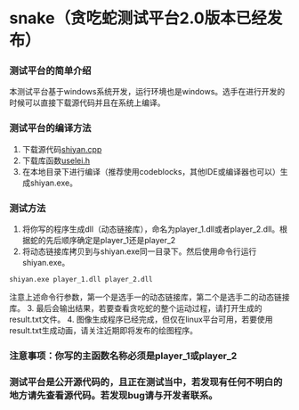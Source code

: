 # snake（贪吃蛇测试平台2.0版本已经发布）
### 测试平台的简单介绍
本测试平台基于windows系统开发，运行环境也是windows。选手在进行开发的时候可以直接下载源代码并且在系统上编译。
### 测试平台的编译方法
1. 下载源代码[shiyan.cpp](https://github.com/williamking5/snake/blob/master/bin/Debug/shiyan.cpp)
2. 下载库函数[uselei.h](https://github.com/williamking5/snake/blob/master/bin/Debug/uselei.h)
3. 在本地目录下进行编译（推荐使用codeblocks，其他IDE或编译器也可以）生成shiyan.exe。

### 测试方法
1. 将你写的程序生成dll（动态链接库），命名为player_1.dll或者player_2.dll。根据蛇的先后顺序确定是player_1还是player_2
2. 将动态链接库拷贝到与shiyan.exe同一目录下。然后使用命令行运行shiyan.exe。
``` 
shiyan.exe player_1.dll player_2.dll
```
注意上述命令行参数，第一个是选手一的动态链接库，第二个是选手二的动态链接库。
3. 最后会输出结果，若要查看贪吃蛇的整个运动过程，请打开生成的result.txt文件。
4. 图像生成程序已经完成，但仅在linux平台可用，若要使用result.txt生成动画，请关注近期即将发布的绘图程序。

### 注意事项：你写的主函数名称必须是player_1或player_2
### 测试平台是公开源代码的，且正在测试当中，若发现有任何不明白的地方请先查看源代码。若发现bug请与开发者联系。
